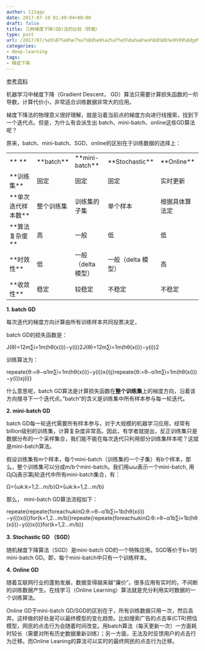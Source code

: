 ```yaml
---
author: 111qqz
date: 2017-07-10 01:49:04+00:00
draft: false
title: 几种梯度下降(GD)法的比较（转载）
type: post
url: /2017/07/%e5%87%a0%e7%a7%8d%e6%a2%af%e5%ba%a6%e4%b8%8b%e9%99%8dgd%e6%b3%95%e7%9a%84%e6%af%94%e8%be%83%ef%bc%88%e8%bd%ac%e8%bd%bd%ef%bc%89/
categories:
- deep-learning
tags:
- 梯度下降
---
```


[参考资料](https://en.wikipedia.org/wiki/Gradient_descent)

机器学习中梯度下降（Gradient Descent， GD）算法只需要计算损失函数的一阶导数，计算代价小，非常适合训练数据非常大的应用。

梯度下降法的物理意义很好理解，就是沿着当前点的梯度方向进行线搜索，找到下一个迭代点。但是，为什么有会派生出 batch、mini-batch、online这些GD算法呢？

<!-- more -->

原来，batch、mini-batch、SGD、online的区别在于训练数据的选择上：
<table align="center" border="0" >
<tbody >
<tr >

<td >** **
</td>

<td >**batch**
</td>

<td >**mini-batch**
</td>

<td >**Stochastic**
</td>

<td >**Online**
</td>
</tr>
<tr >

<td >**训练集**
</td>

<td >固定
</td>

<td >固定
</td>

<td >固定
</td>

<td >实时更新
</td>
</tr>
<tr >

<td >**单次迭代样本数**
</td>

<td >整个训练集
</td>

<td >训练集的子集
</td>

<td >单个样本
</td>

<td >根据具体算法定
</td>
</tr>
<tr >

<td >**算法复杂度**
</td>

<td >高
</td>

<td >一般
</td>

<td >低
</td>

<td >低
</td>
</tr>
<tr >

<td >**时效性**
</td>

<td >低
</td>

<td >一般（delta 模型）
</td>

<td >一般（delta 模型）
</td>

<td >高
</td>
</tr>
<tr >

<td >**收敛性**
</td>

<td >稳定
</td>

<td >较稳定
</td>

<td >不稳定
</td>

<td >不稳定
</td>
</tr>
</tbody>
</table>


**1. batch GD**

每次迭代的梯度方向计算由所有训练样本共同投票决定，

batch GD的损失函数是：


J(θ)=12m∑i=1m(hθ(x(i))−y(i))2J(θ)=12m∑i=1m(hθ(x(i))−y(i))2


训练算法为：


repeate{θ:=θ−α1m∑i=1m(hθ(x(i))−y(i))x(i)j}repeate{θ:=θ−α1m∑i=1m(hθ(x(i))−y(i))xj(i)}


什么意思呢，batch GD算法是计算损失函数在**整个训练集**上的梯度方向，沿着该方向搜寻下一个迭代点。”batch“的含义是训练集中所有样本参与每一轮迭代。

**2. mini-batch GD**

batch GD每一轮迭代需要所有样本参与，对于大规模的机器学习应用，经常有billion级别的训练集，计算复杂度非常高。因此，有学者就提出，反正训练集只是数据分布的一个采样集合，我们能不能在每次迭代只利用部分训练集样本呢？这就是mini-batch算法。

假设训练集有m个样本，每个mini-batch（训练集的一个子集）有b个样本，那么，整个训练集可以分成m/b个mini-batch。我们用ωω表示一个mini-batch, 用ΩjΩj表示第j轮迭代中所有mini-batch集合，有：


Ω={ωk:k=1,2...m/b}Ω={ωk:k=1,2...m/b}


那么， mini-batch GD算法流程如下：


repeate{repeate{foreachωkinΩ:θ:=θ−α1b∑i=1b(hθ(x(i))−y(i))x(i)}for(k=1,2...m/b)}repeate{repeate{foreachωkinΩ:θ:=θ−α1b∑i=1b(hθ(x(i))−y(i))x(i)}for(k=1,2...m/b)}


**3. Stochastic GD （SGD）**

随机梯度下降算法（SGD）是mini-batch GD的一个特殊应用。SGD等价于b=1的mini-batch GD。即，每个mini-batch中只有一个训练样本。

**4. Online GD**

随着互联网行业的蓬勃发展，数据变得越来越“廉价”。很多应用有实时的，不间断的训练数据产生。在线学习（Online Learning）算法就是充分利用实时数据的一个训练算法。

Online GD于mini-batch GD/SGD的区别在于，所有训练数据只用一次，然后丢弃。这样做的好处是可以最终模型的变化趋势。比如搜索广告的点击率(CTR)预估模型，网民的点击行为会随着时间改变。用batch算法（每天更新一次）一方面耗时较长（需要对所有历史数据重新训练）；另一方面，无法及时反馈用户的点击行为迁移。而Online Leaning的算法可以实时的最终网民的点击行为迁移。
